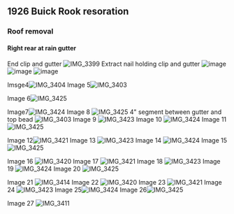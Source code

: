 ## 1926 Buick Rook resoration
### Roof removal
#### Right rear at rain gutter





End clip and gutter ![IMG_3399](https://user-images.githubusercontent.com/1431998/82164015-6371f200-987c-11ea-95fa-3642bb5d9bca.jpg)
Extract nail holding clip and gutter ![image](https://user-images.githubusercontent.com/1431998/82164019-6836a600-987c-11ea-9a5c-bf96add66f02.jpg)
![image](https://user-images.githubusercontent.com/1431998/82164009-5ce37a80-987c-11ea-97e5-8e250ffe6c4c.jpg)
![image](https://user-images.githubusercontent.com/1431998/82164019-6836a600-987c-11ea-9a5c-bf96add66f02.jpg)




Imsge4![IMG_3404](https://user-images.githubusercontent.com/1431998/82164000-51904f00-987c-11ea-8edb-09522fdee0c7.jpg)
Image 5![IMG_3403](https://user-images.githubusercontent.com/1431998/82164002-56550300-987c-11ea-934e-0a3ff299daed.jpg)



Image 6![IMG_3425](https://user-images.githubusercontent.com/1431998/82373368-7a832200-99eb-11ea-8e8a-0af824007577.jpg)

Image7![IMG_3424](https://user-images.githubusercontent.com/1431998/82373396-866ee400-99eb-11ea-9d65-e22e13f843b9.jpg)
Image 8 ![IMG_3425](https://user-images.githubusercontent.com/1431998/82373398-87077a80-99eb-11ea-8d96-684521e6a28b.jpg)
4" segment between gutter and top bead ![IMG_3403](https://user-images.githubusercontent.com/1431998/82164002-56550300-987c-11ea-934e-0a3ff299daed.jpg)
Image 9 ![IMG_3423](https://user-images.githubusercontent.com/1431998/82373408-8969d480-99eb-11ea-8d46-e677c9da2a37.jpg)
Image 10 ![IMG_3424](https://user-images.githubusercontent.com/1431998/82373411-8a026b00-99eb-11ea-919b-9f9bfb37f44b.jpg)
Image 11 ![IMG_3425](https://user-images.githubusercontent.com/1431998/82373413-8a026b00-99eb-11ea-925a-2c71959f4b75.jpg)

Image 12![IMG_3421](https://user-images.githubusercontent.com/1431998/82373423-8c64c500-99eb-11ea-9e33-bda185bd9d2d.jpg)
Image 13 ![IMG_3423](https://user-images.githubusercontent.com/1431998/82373425-8cfd5b80-99eb-11ea-96d5-b411855ff82e.jpg)
Image 14 ![IMG_3424](https://user-images.githubusercontent.com/1431998/82373430-8d95f200-99eb-11ea-9eb8-483f1222de14.jpg)
Image 15![IMG_3425](https://user-images.githubusercontent.com/1431998/82373431-8d95f200-99eb-11ea-83c2-0b50c7cd79d3.jpg)

 Image 16 ![IMG_3420](https://user-images.githubusercontent.com/1431998/82373636-dea5e600-99eb-11ea-86a7-51b890f89d6c.jpg)
Image 17 ![IMG_3421](https://user-images.githubusercontent.com/1431998/82373641-df3e7c80-99eb-11ea-80b2-14ad80d0b701.jpg)
Image 18 ![IMG_3423](https://user-images.githubusercontent.com/1431998/82373644-df3e7c80-99eb-11ea-9c3c-692feae3974a.jpg)
Image 19 ![IMG_3424](https://user-images.githubusercontent.com/1431998/82373647-dfd71300-99eb-11ea-8027-6b737ccd8e3b.jpg)
Image 20 ![IMG_3425](https://user-images.githubusercontent.com/1431998/82373648-dfd71300-99eb-11ea-8575-5f321a585ce6.jpg)

Image 21 ![IMG_3414](https://user-images.githubusercontent.com/1431998/82373661-e4033080-99eb-11ea-85cf-c61bf930c00c.jpg)
Image 22 ![IMG_3420](https://user-images.githubusercontent.com/1431998/82373665-e5345d80-99eb-11ea-9024-0b4cc75f4c1d.jpg)
Image 23 ![IMG_3421](https://user-images.githubusercontent.com/1431998/82373666-e5345d80-99eb-11ea-8bc0-1e371e8d2651.jpg)
Image 24 ![IMG_3423](https://user-images.githubusercontent.com/1431998/82373667-e5345d80-99eb-11ea-8a7c-2f8d47bd956c.jpg)
Image 25![IMG_3424](https://user-images.githubusercontent.com/1431998/82373669-e5ccf400-99eb-11ea-9229-a00ebfc1ae18.jpg)
Image 26![IMG_3425](https://user-images.githubusercontent.com/1431998/82373671-e5ccf400-99eb-11ea-8fea-6b6c2f476819.jpg)


Image 27 ![IMG_3411](https://user-images.githubusercontent.com/1431998/82373682-ebc2d500-99eb-11ea-846c-2cc69c61d066.jpg)
